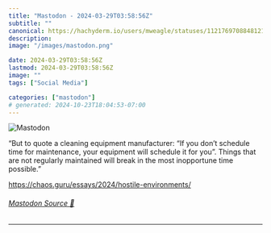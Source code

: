 ```yaml
---
title: "Mastodon - 2024-03-29T03:58:56Z"
subtitle: ""
canonical: https://hachyderm.io/users/mweagle/statuses/112176970884812107
description:
image: "/images/mastodon.png"

date: 2024-03-29T03:58:56Z
lastmod: 2024-03-29T03:58:56Z
image: ""
tags: ["Social Media"]

categories: ["mastodon"]
# generated: 2024-10-23T18:04:53-07:00
---
```

![Mastodon](/images/mastodon.png)

<p>“But to quote a cleaning equipment manufacturer: “If you don’t schedule time for maintenance, your equipment will schedule it for you”. Things that are not regularly maintained will break in the most inopportune time possible.”</p><p><a href="https://chaos.guru/essays/2024/hostile-environments/" target="_blank" rel="nofollow noopener noreferrer" translate="no"><span class="invisible">https://</span><span class="ellipsis">chaos.guru/essays/2024/hostile</span><span class="invisible">-environments/</span></a></p>


###### [Mastodon Source 🐘](https://hachyderm.io/@mweagle/112176970884812107)

___
